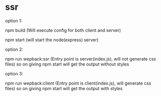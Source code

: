 # ssr

option 1:

npm build (Will execute config for both client and server)

npm start (will start the node(express) server)

option 2:

npm run wepback:ssr (Entry point is server(index.js), will not generate css files) so on giving npm start will get the output without styles

option 3:

npm run wepback:client (Entry point is client(index.js), will generate css files) so on giving npm start will get the output with styles





